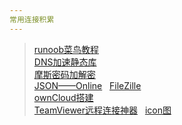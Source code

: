 ```yaml
---
常用连接积累
---  
```


> [runoob菜鸟教程](http://www.runoob.com/)  
> [DNS加速静态库](https://www.staticfile.org/)  
> [摩斯密码加解密](http://www.bejson.com/enc/morse/)  
> [JSON——Online](http://json.parser.online.fr/)  
> [FileZille](https://www.filezilla.cn/download/client)  
> [ownCloud搭建](http://www.vpsdaquan.cn/vpsdajianowncloud.html)  
> [TeamViewer远程连接神器]()  
> [icon图](www.iconfont.cn)  

